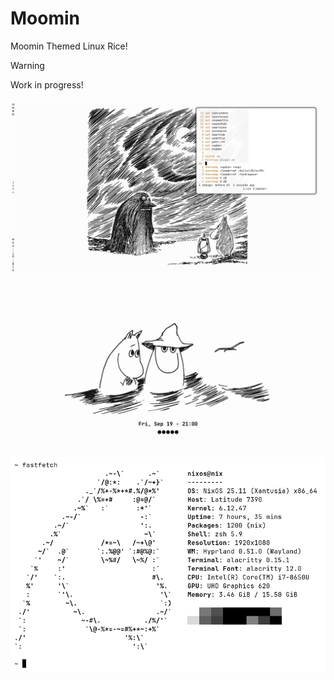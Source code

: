 # Moomin

Moomin Themed Linux Rice!

> [!WARNING]
> Work in progress!

![groke](./assets/screenshots/groke.png)
![lock](./assets/screenshots/lock.png)
![fetch](./assets/screenshots/fetch.png)
